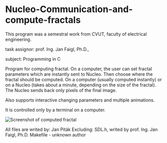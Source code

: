 # Nucleo-Communication-and-compute-fractals

This program was a semestral work from CVUT, faculty of electrical engineering.

task assignor: prof. Ing. Jan Faigl, Ph.D., 

subject: Programming in C



Program for computing fractal.
On a computer, the user can set fractal parameters which are instantly sent to Nucleo. 
Then choose where the fractal should be computed. On a computer (usually computed instantly) or on a Nucleo (takes about a minute, depending on the size of the fractal).
The Nucleo sends back only pixels of the final image.

Also supports interactive changing parameters and multiple animations. 

It is controlled only by a terminal on a computer. 


![Screenshot of computed fractal](https://user-images.githubusercontent.com/101328281/158256699-c5e2a47e-64dc-4f7b-a7bb-b5f30e46b7bb.png)

All files are writed by: Jan Piták
Excluding: SDL.h, writed by prof. Ing. Jan Faigl, Ph.D.
           Makefile - unknown author
